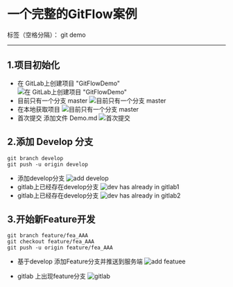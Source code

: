 # 一个完整的GitFlow案例

标签（空格分隔）： git demo

---
## 1.项目初始化

- 在 GitLab上创建项目 "GitFlowDemo"
 ![在 GitLab上创建项目 "GitFlowDemo"][1]
- 目前只有一个分支 master
 ![目前只有一个分支 master][2]
- 在本地获取项目
 ![目前只有一个分支 master][3]
- 首次提交 添加文件 Demo.md
 ![首次提交][4]

## 2.添加 Develop 分支

``` shell
git branch develop
git push -u origin develop
```
- 添加develop分支
![add develop][5]
- gitlab上已经存在develop分支
![dev has already in gitlab1][6]
- gitlab上已经存在develop分支
![dev has already in gitlab2][7]

## 3.开始新Feature开发

``` shell
git branch feature/fea_AAA
git checkout feature/fea_AAA 
git push -u origin feature/fea_AAA 
``` 

- 基于develop 添加Feature分支并推送到服务端
![add featuee][8]
- gitlab 上出现feature分支
![gitlab][9]


  [1]: http://o97p8x5mf.bkt.clouddn.com/01%20gitlab%E5%88%9B%E5%BB%BA%E9%A1%B9%E7%9B%AE.png
  [2]: http://o97p8x5mf.bkt.clouddn.com/01.01%20gitlab%E5%88%9B%E5%BB%BA%E9%A1%B9%E7%9B%AE%20%E5%8F%AA%E6%9C%89%E4%B8%80%E4%B8%AA%E5%88%86%E6%94%AF.png
  [3]: http://o97p8x5mf.bkt.clouddn.com/01.02%20gitbash%20master%20branch.png
  [4]: http://o97p8x5mf.bkt.clouddn.com/01.02.01%20master%20commit.png
  [5]: http://o97p8x5mf.bkt.clouddn.com/01.04%20develop%20branch%20remote.png
  [6]: http://o97p8x5mf.bkt.clouddn.com/01.05%20develop%20branch%20has%20already%20in%20gitlab%20.png
  [7]: http://o97p8x5mf.bkt.clouddn.com/01.06%20develop%20branch%20has%20already%20in%20gitlab%20.png
  [8]: http://o97p8x5mf.bkt.clouddn.com/02.01.add%20feature.png
  [9]: http://o97p8x5mf.bkt.clouddn.com/02.02.add%20feature.png